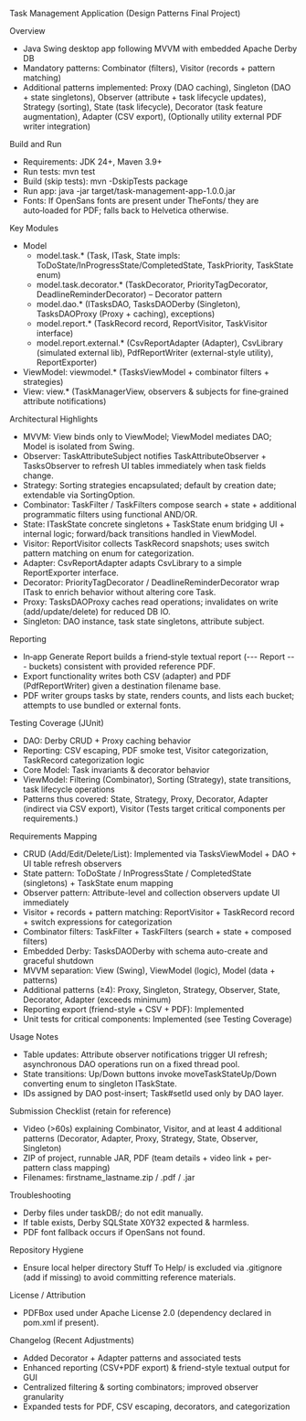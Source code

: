 Task Management Application (Design Patterns Final Project)

Overview
- Java Swing desktop app following MVVM with embedded Apache Derby DB
- Mandatory patterns: Combinator (filters), Visitor (records + pattern matching)
- Additional patterns implemented: Proxy (DAO caching), Singleton (DAO + state singletons), Observer (attribute + task lifecycle updates), Strategy (sorting), State (task lifecycle), Decorator (task feature augmentation), Adapter (CSV export), (Optionally utility external PDF writer integration)

Build and Run
- Requirements: JDK 24+, Maven 3.9+
- Run tests: mvn test
- Build (skip tests): mvn -DskipTests package
- Run app: java -jar target/task-management-app-1.0.0.jar
- Fonts: If OpenSans fonts are present under TheFonts/ they are auto‑loaded for PDF; falls back to Helvetica otherwise.

Key Modules
- Model
  - model.task.* (Task, ITask, State impls: ToDoState/InProgressState/CompletedState, TaskPriority, TaskState enum)
  - model.task.decorator.* (TaskDecorator, PriorityTagDecorator, DeadlineReminderDecorator) – Decorator pattern
  - model.dao.* (ITasksDAO, TasksDAODerby (Singleton), TasksDAOProxy (Proxy + caching), exceptions)
  - model.report.* (TaskRecord record, ReportVisitor, TaskVisitor interface)
  - model.report.external.* (CsvReportAdapter (Adapter), CsvLibrary (simulated external lib), PdfReportWriter (external-style utility), ReportExporter)
- ViewModel: viewmodel.* (TasksViewModel + combinator filters + strategies)
- View: view.* (TaskManagerView, observers & subjects for fine‑grained attribute notifications)

Architectural Highlights
- MVVM: View binds only to ViewModel; ViewModel mediates DAO; Model is isolated from Swing.
- Observer: TaskAttributeSubject notifies TaskAttributeObserver + TasksObserver to refresh UI tables immediately when task fields change.
- Strategy: Sorting strategies encapsulated; default by creation date; extendable via SortingOption.
- Combinator: TaskFilter / TaskFilters compose search + state + additional programmatic filters using functional AND/OR.
- State: ITaskState concrete singletons + TaskState enum bridging UI + internal logic; forward/back transitions handled in ViewModel.
- Visitor: ReportVisitor collects TaskRecord snapshots; uses switch pattern matching on enum for categorization.
- Adapter: CsvReportAdapter adapts CsvLibrary to a simple ReportExporter interface.
- Decorator: PriorityTagDecorator / DeadlineReminderDecorator wrap ITask to enrich behavior without altering core Task.
- Proxy: TasksDAOProxy caches read operations; invalidates on write (add/update/delete) for reduced DB IO.
- Singleton: DAO instance, task state singletons, attribute subject.

Reporting
- In‑app Generate Report builds a friend‑style textual report (--- Report --- buckets) consistent with provided reference PDF.
- Export functionality writes both CSV (adapter) and PDF (PdfReportWriter) given a destination filename base.
- PDF writer groups tasks by state, renders counts, and lists each bucket; attempts to use bundled or external fonts.

Testing Coverage (JUnit)
- DAO: Derby CRUD + Proxy caching behavior
- Reporting: CSV escaping, PDF smoke test, Visitor categorization, TaskRecord categorization logic
- Core Model: Task invariants & decorator behavior
- ViewModel: Filtering (Combinator), Sorting (Strategy), state transitions, task lifecycle operations
- Patterns thus covered: State, Strategy, Proxy, Decorator, Adapter (indirect via CSV export), Visitor
(Tests target critical components per requirements.)

Requirements Mapping
- CRUD (Add/Edit/Delete/List): Implemented via TasksViewModel + DAO + UI table refresh observers
- State pattern: ToDoState / InProgressState / CompletedState (singletons) + TaskState enum mapping
- Observer pattern: Attribute-level and collection observers update UI immediately
- Visitor + records + pattern matching: ReportVisitor + TaskRecord record + switch expressions for categorization
- Combinator filters: TaskFilter + TaskFilters (search + state + composed filters)
- Embedded Derby: TasksDAODerby with schema auto-create and graceful shutdown
- MVVM separation: View (Swing), ViewModel (logic), Model (data + patterns)
- Additional patterns (≥4): Proxy, Singleton, Strategy, Observer, State, Decorator, Adapter (exceeds minimum)
- Reporting export (friend-style + CSV + PDF): Implemented
- Unit tests for critical components: Implemented (see Testing Coverage)

Usage Notes
- Table updates: Attribute observer notifications trigger UI refresh; asynchronous DAO operations run on a fixed thread pool.
- State transitions: Up/Down buttons invoke moveTaskStateUp/Down converting enum to singleton ITaskState.
- IDs assigned by DAO post-insert; Task#setId used only by DAO layer.

Submission Checklist (retain for reference)
- Video (>60s) explaining Combinator, Visitor, and at least 4 additional patterns (Decorator, Adapter, Proxy, Strategy, State, Observer, Singleton)
- ZIP of project, runnable JAR, PDF (team details + video link + per-pattern class mapping)
- Filenames: firstname_lastname.zip / .pdf / .jar

Troubleshooting
- Derby files under taskDB/; do not edit manually.
- If table exists, Derby SQLState X0Y32 expected & harmless.
- PDF font fallback occurs if OpenSans not found.

Repository Hygiene
- Ensure local helper directory Stuff To Help/ is excluded via .gitignore (add if missing) to avoid committing reference materials.

License / Attribution
- PDFBox used under Apache License 2.0 (dependency declared in pom.xml if present).

Changelog (Recent Adjustments)
- Added Decorator + Adapter patterns and associated tests
- Enhanced reporting (CSV+PDF export) & friend-style textual output for GUI
- Centralized filtering & sorting combinators; improved observer granularity
- Expanded tests for PDF, CSV escaping, decorators, and categorization
